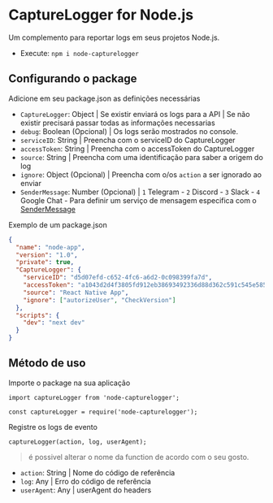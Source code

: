 # CaptureLogger for Node.js

Um complemento para reportar logs em seus projetos Node.js.

- Execute: `npm i node-capturelogger`

## Configurando o package

Adicione em seu package.json as definições necessárias

- `CaptureLogger`: Object | Se existir enviará os logs para a API | Se não existir precisará passar todas as informações necessarias
- `debug`: Boolean (Opcional) | Os logs serão mostrados no console.
- `serviceID`: String | Preencha com o serviceID do CaptureLogger
- `accessToken`: String | Preencha com o accessToken do CaptureLogger
- `source`: String | Preencha com uma identificação para saber a origem do log
- `ignore`: Object (Opcional) | Preencha com o/os `action` a ser ignorado ao enviar
- `SenderMessage`: Number (Opcional) | `1` Telegram - `2` Discord - `3` Slack - `4` Google Chat - Para definir um serviço de mensagem especifica com o [SenderMessage](https://docs.alexanderiscoding.com/package/sendermessage)

Exemplo de um package.json

```json
{
  "name": "node-app",
  "version": "1.0",
  "private": true,
  "CaptureLogger": {
    "serviceID": "d5d07efd-c652-4fc6-a6d2-0c098399fa7d",
    "accessToken": "a1043d2d4f3805fd912eb38693492336d88d362c591c545e585f4f8057d44eee",
    "source": "React Native App",
    "ignore": ["autorizeUser", "CheckVersion"]
  },
  "scripts": {
    "dev": "next dev"
  }
}
```

## Método de uso

Importe o package na sua aplicação

`import captureLogger from 'node-capturelogger';`

`const captureLogger = require('node-capturelogger');`

Registre os logs de evento

`captureLogger(action, log, userAgent);`

> é possivel alterar o nome da function de acordo com o seu gosto.

- `action`: String | Nome do código de referência
- `log`: Any | Erro do código de referência
- `userAgent`: Any | userAgent do headers
